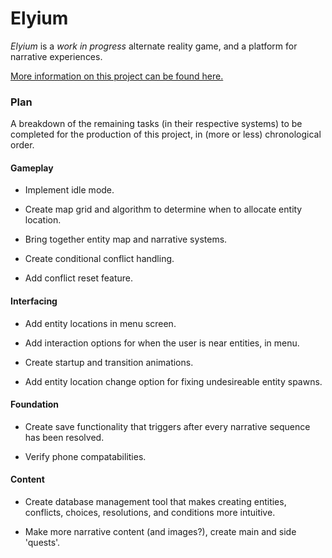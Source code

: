 # Elyium

_Elyium_ is a *work in progress* alternate reality game, and a platform for narrative experiences.

[More information on this project can be found here.](http://v-os.ca/elyium)

### Plan

A breakdown of the remaining tasks (in their respective systems) to be completed for the production of this project, in (more or less) chronological order.

#### Gameplay

- Implement idle mode.

- Create map grid and algorithm to determine when to allocate entity location.

- Bring together entity map and narrative systems.

- Create conditional conflict handling.

- Add conflict reset feature.

#### Interfacing

- Add entity locations in menu screen.

- Add interaction options for when the user is near entities, in menu.

- Create startup and transition animations.

- Add entity location change option for fixing undesireable entity spawns.

#### Foundation

- Create save functionality that triggers after every narrative sequence has been resolved.

- Verify phone compatabilities.

#### Content

- Create database management tool that makes creating entities, conflicts, choices, resolutions, and conditions more intuitive.

- Make more narrative content (and images?), create main and side 'quests'.